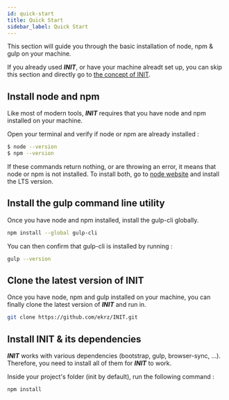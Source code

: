 ```yaml
---
id: quick-start
title: Quick Start
sidebar_label: Quick Start
---
```


This section will guide you through the basic installation of node, npm & gulp on your machine.

If you already used ***INIT***, or have your machine alreadt set up, you can skip this section and directly go to [the concept of INIT](../basics/basics-manifesto.md).

## Install node and npm

Like most of modern tools, ***INIT*** requires that you have node and npm installed on your machine.

Open your terminal and verify if node or npm are already installed :

```sh
$ node --version
$ npm --version
```

If these commands return nothing, or are throwing an error, it means that node or npm is not installed. To install both, go to [node website](https://nodejs.org/en/) and install the LTS version.

## Install the gulp command line utility

Once you have node and npm installed, install the gulp-cli globally.

```sh
npm install --global gulp-cli
```

You can then confirm that gulp-cli is installed by running :

```sh
gulp --version
```

## Clone the latest version of INIT

Once you have node, npm and gulp installed on your machine, you can finally clone the latest version of ***INIT*** and run in.

```sh
git clone https://github.com/ekrz/INIT.git
```

## Install INIT & its dependencies

***INIT*** works with various dependencies (bootstrap, gulp, browser-sync, ...). Therefore, you need to install all of them for ***INIT*** to work.

Inside your project's folder (init by default), run the following command :

```sh
npm install
```